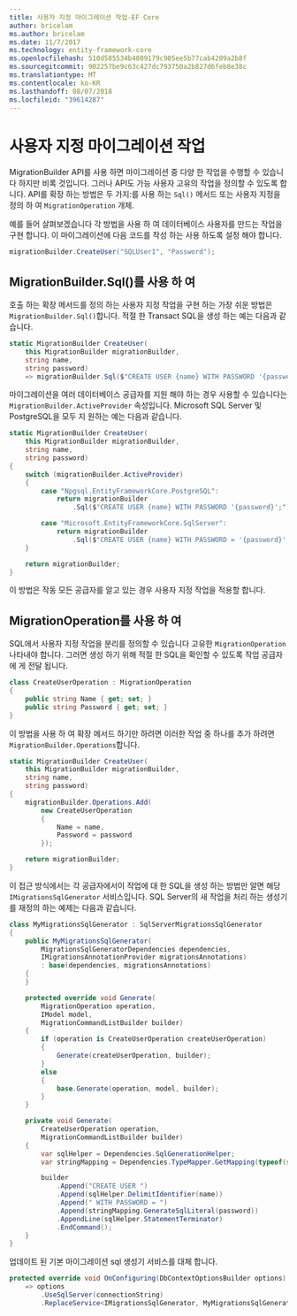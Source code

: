 ```yaml
---
title: 사용자 지정 마이그레이션 작업-EF Core
author: bricelam
ms.author: bricelam
ms.date: 11/7/2017
ms.technology: entity-framework-core
ms.openlocfilehash: 510d585534b4809179c905ee5b77cab4209a2b8f
ms.sourcegitcommit: 902257be9c63c427dc793750a2b827d6feb8e38c
ms.translationtype: MT
ms.contentlocale: ko-KR
ms.lasthandoff: 08/07/2018
ms.locfileid: "39614287"
---
```

<a name="custom-migrations-operations"></a>사용자 지정 마이그레이션 작업
============================
MigrationBuilder API를 사용 하면 마이그레이션 중 다양 한 작업을 수행할 수 있습니다 하지만 비록 것입니다. 그러나 API도 가능 사용자 고유의 작업을 정의할 수 있도록 합니다. API를 확장 하는 방법은 두 가지:를 사용 하는 `Sql()` 메서드 또는 사용자 지정을 정의 하 여 `MigrationOperation` 개체.

예를 들어 살펴보겠습니다 각 방법을 사용 하 여 데이터베이스 사용자를 만드는 작업을 구현 합니다. 이 마이그레이션에 다음 코드를 작성 하는 사용 하도록 설정 해야 합니다.

``` csharp
migrationBuilder.CreateUser("SQLUser1", "Password");
```

<a name="using-migrationbuildersql"></a>MigrationBuilder.Sql()를 사용 하 여
----------------------------
호출 하는 확장 메서드를 정의 하는 사용자 지정 작업을 구현 하는 가장 쉬운 방법은 `MigrationBuilder.Sql()`합니다.
적절 한 Transact SQL을 생성 하는 예는 다음과 같습니다.

``` csharp
static MigrationBuilder CreateUser(
    this MigrationBuilder migrationBuilder,
    string name,
    string password)
    => migrationBuilder.Sql($"CREATE USER {name} WITH PASSWORD '{password}';");
```

마이그레이션을 여러 데이터베이스 공급자를 지원 해야 하는 경우 사용할 수 있습니다는 `MigrationBuilder.ActiveProvider` 속성입니다. Microsoft SQL Server 및 PostgreSQL을 모두 지 원하는 예는 다음과 같습니다.

``` csharp
static MigrationBuilder CreateUser(
    this MigrationBuilder migrationBuilder,
    string name,
    string password)
{
    switch (migrationBuilder.ActiveProvider)
    {
        case "Npgsql.EntityFrameworkCore.PostgreSQL":
            return migrationBuilder
                .Sql($"CREATE USER {name} WITH PASSWORD '{password}';");

        case "Microsoft.EntityFrameworkCore.SqlServer":
            return migrationBuilder
                .Sql($"CREATE USER {name} WITH PASSWORD = '{password}';");
    }

    return migrationBuilder;
}
```

이 방법은 작동 모든 공급자를 알고 있는 경우 사용자 지정 작업을 적용할 합니다.

<a name="using-a-migrationoperation"></a>MigrationOperation를 사용 하 여
---------------------------
SQL에서 사용자 지정 작업을 분리를 정의할 수 있습니다 고유한 `MigrationOperation` 나타내야 합니다. 그러면 생성 하기 위해 적절 한 SQL을 확인할 수 있도록 작업 공급자에 게 전달 됩니다.

``` csharp
class CreateUserOperation : MigrationOperation
{
    public string Name { get; set; }
    public string Password { get; set; }
}
```

이 방법을 사용 하 여 확장 메서드 하기만 하려면 이러한 작업 중 하나를 추가 하려면 `MigrationBuilder.Operations`합니다.

``` csharp
static MigrationBuilder CreateUser(
    this MigrationBuilder migrationBuilder,
    string name,
    string password)
{
    migrationBuilder.Operations.Add(
        new CreateUserOperation
        {
            Name = name,
            Password = password
        });

    return migrationBuilder;
}
```

이 접근 방식에서는 각 공급자에서이 작업에 대 한 SQL을 생성 하는 방법만 알면 해당 `IMigrationsSqlGenerator` 서비스입니다. SQL Server의 새 작업을 처리 하는 생성기를 재정의 하는 예제는 다음과 같습니다.

``` csharp
class MyMigrationsSqlGenerator : SqlServerMigrationsSqlGenerator
{
    public MyMigrationsSqlGenerator(
        MigrationsSqlGeneratorDependencies dependencies,
        IMigrationsAnnotationProvider migrationsAnnotations)
        : base(dependencies, migrationsAnnotations)
    {
    }

    protected override void Generate(
        MigrationOperation operation,
        IModel model,
        MigrationCommandListBuilder builder)
    {
        if (operation is CreateUserOperation createUserOperation)
        {
            Generate(createUserOperation, builder);
        }
        else
        {
            base.Generate(operation, model, builder);
        }
    }

    private void Generate(
        CreateUserOperation operation,
        MigrationCommandListBuilder builder)
    {
        var sqlHelper = Dependencies.SqlGenerationHelper;
        var stringMapping = Dependencies.TypeMapper.GetMapping(typeof(string));

        builder
            .Append("CREATE USER ")
            .Append(sqlHelper.DelimitIdentifier(name))
            .Append(" WITH PASSWORD = ")
            .Append(stringMapping.GenerateSqlLiteral(password))
            .AppendLine(sqlHelper.StatementTerminator)
            .EndCommand();
    }
}
```

업데이트 된 기본 마이그레이션 sql 생성기 서비스를 대체 합니다.

``` csharp
protected override void OnConfiguring(DbContextOptionsBuilder options)
    => options
        .UseSqlServer(connectionString)
        .ReplaceService<IMigrationsSqlGenerator, MyMigrationsSqlGenerator>();
```
